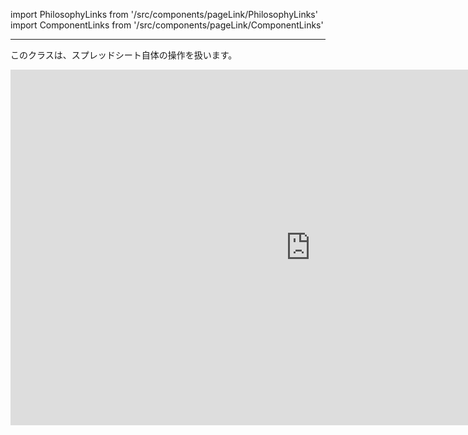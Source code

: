 import PhilosophyLinks from '/src/components/pageLink/PhilosophyLinks'
import ComponentLinks from '/src/components/pageLink/ComponentLinks'

<PhilosophyLinks component='Book' type='class' project='attendance-management-system' />

---

このクラスは、スプレッドシート自体の操作を扱います。

<iframe src="https://docs.google.com/presentation/d/e/2PACX-1vQNZgtktfdnIPXuuuyqjEjos9nbD7YHdGgsfxZsSihkim27PtJsCNz_X5S8OdZfi-Kqv_qPvA87IYK0/embed?start=false&loop=false&delayms=3000" frameborder="0" width="960" height="569" allowfullscreen="true" mozallowfullscreen="true" webkitallowfullscreen="true"></iframe>